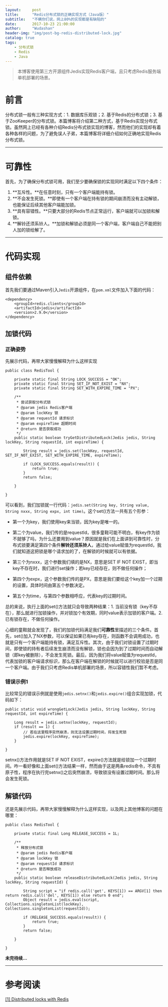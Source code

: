 ```yaml
---
layout:     post
title:      "Redis分布式锁的正确实现方式（Java版）"
subtitle:   "不瞒你们说，网上80%的实现都是有缺陷的"
date:       2017-10-23 21:00:00
author:     "Wudashan"
header-img: "img/post-bg-redis-distributed-lock.jpg"
catalog: true
tags:
    - 分布式锁
    - Redis
    - Java
---
```


> 本博客使用第三方开源组件Jedis实现Redis客户端，且只考虑Redis服务端单机部署的场景。

# 前言

分布式锁一般有三种实现方式：1. 数据库乐观锁；2. 基于Redis的分布式锁；3. 基于ZooKeeper的分布式锁。本篇博客将介绍第二种方式，基于Redis实现分布式锁。虽然网上已经有各种介绍Redis分布式锁实现的博客，然而他们的实现却有着各种各样的问题，为了避免误人子弟，本篇博客将详细介绍如何正确地实现Redis分布式锁。

---

# 可靠性

首先，为了确保分布式锁可用，我们至少要确保锁的实现同时满足以下四个条件：

1. **互斥性。**在任意时刻，只有一个客户端能持有锁。
2. **不会发生死锁。**即使有一个客户端在持有锁的期间崩溃而没有主动解锁，也能保证后续其他客户端能加锁。
3. **具有容错性。**只要大部分的Redis节点正常运行，客户端就可以加锁和解锁。
4. **解铃还须系铃人。**加锁和解锁必须是同一个客户端，客户端自己不能把别人加的锁给解了。

---

# 代码实现

## 组件依赖

首先我们要通过Maven引入`Jedis`开源组件，在`pom.xml`文件加入下面的代码：

```
<dependency>
    <groupId>redis.clients</groupId>
    <artifactId>jedis</artifactId>
    <version>2.9.0</version>
</dependency>
```

## 加锁代码

### 正确姿势

先展示代码，再带大家慢慢解释为什么这样实现

```
public class RedisTool {

    private static final String LOCK_SUCCESS = "OK";
    private static final String SET_IF_NOT_EXIST = "NX";
    private static final String SET_WITH_EXPIRE_TIME = "PX";

    /**
     * 尝试获取分布式锁
     * @param jedis Redis客户端
     * @param lockKey 锁
     * @param requestId 请求标识
     * @param expireTime 超期时间
     * @return 是否获取成功
     */
    public static boolean tryGetDistributedLock(Jedis jedis, String lockKey, String requestId, int expireTime) {

        String result = jedis.set(lockKey, requestId, SET_IF_NOT_EXIST, SET_WITH_EXPIRE_TIME, expireTime);

        if (LOCK_SUCCESS.equals(result)) {
            return true;
        }
        return false;

    }

}
```

可以看到，我们加锁就一行代码：`jedis.set(String key, String value, String nxxx, String expx, int time)`。这个set()方法一共有五个形参：

- 第一个为key，我们使用key来当锁，因为key是唯一的。

- 第二个为value，我们传的是requestId，很多童鞋可能不明白，有key作为锁不就够了吗，为什么还要用到value？原因就是我们在上面讲到可靠性时，分布式锁要满足第四个条件**解铃还须系铃人**，通过给value赋值为requestId，我们就知道这把锁是哪个请求加的了，在解锁的时候就可以有依据。

- 第三个为nxxx，这个参数我们填的是NX，意思是SET IF NOT EXIST，即当key不存在时，我们进行set操作；若key已经存在，则不做任何操作；

- 第四个为expx，这个参数我们传的是PX，意思是我们要给这个key加一个过期的设置，具体时间由第五个参数决定。

- 第五个为time，与第四个参数相呼应，代表key的过期时间。

总的来说，执行上面的set()方法就只会导致两种结果：1. 当前没有锁（key不存在），那么就进行加锁操作，并对锁加个有效期，同时value表示加锁的客户端。2. 已有锁存在，不做任何操作。

心细的童鞋就会发现了，我们的加锁代码满足我们**可靠性**里描述的三个条件。首先，set()加入了NX参数，可以保证如果已有key存在，则函数不会调用成功，也就是只有一个客户端能持有锁，满足互斥性。其次，由于我们对锁设置了过期时间，即使锁的持有者后续发生崩溃而没有解锁，锁也会因为到了过期时间而自动解锁（即key被删除），不会发生死锁。最后，因为我们将value赋值为requestId，代表加锁的客户端请求标识，那么在客户端在解锁的时候就可以进行校验是否是同一个客户端。由于我们只考虑Redis单机部署的场景，所以容错性我们暂不考虑。


### 错误示例1

比较常见的错误示例就是使用`jedis.setnx()`和`jedis.expire()`组合实现加锁，代码如下：

```
public static void wrongGetLock(Jedis jedis, String lockKey, String requestId, int expireTime) {

    Long result = jedis.setnx(lockKey, requestId);
    if (result == 1) {
        // 若在这里程序突然崩溃，则无法设置过期时间，将发生死锁
        jedis.expire(lockKey, expireTime);
    }

}
```

setnx()方法作用就是SET IF NOT EXIST，expire()方法就是给锁加一个过期时间。咋一看好像和上面set()方法结果一样，然而由于这是两条redis命令，不具有原子性，程序在执行完setnx()之后突然崩溃，导致锁没有设置过期时间。那么将会发生死锁。


## 解锁代码

还是先展示代码，再带大家慢慢解释为什么这样实现，以及网上其他博客的问题在哪里：

```
public class RedisTool {

    private static final Long RELEASE_SUCCESS = 1L;

    /**
     * 释放分布式锁
     * @param jedis Redis客户端
     * @param lockKey 锁
     * @param requestId 请求标识
     * @return 是否释放成功
     */
    public static boolean releaseDistributedLock(Jedis jedis, String lockKey, String requestId) {

        String script = "if redis.call('get', KEYS[1]) == ARGV[1] then return redis.call('del', KEYS[1]) else return 0 end";
        Object result = jedis.eval(script, Collections.singletonList(lockKey), Collections.singletonList(requestId));

        if (RELEASE_SUCCESS.equals(result)) {
            return true;
        }
        return false;

    }

}
```



**未完待续...**

---

# 参考阅读

[[1] Distributed locks with Redis](https://redis.io/topics/distlock)



